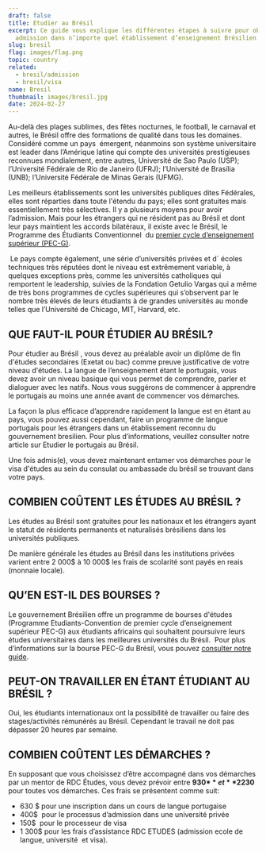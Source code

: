 ```yaml
---
draft: false
title: Etudier au Brésil
excerpt: Ce guide vous explique les différentes étapes à suivre pour obtenir une
  admission dans n’importe quel établissement d’enseignement Brésilien.
slug: bresil
flag: images/flag.png
topic: country
related:
  - bresil/admission
  - bresil/visa
name: Bresil
thumbnail: images/bresil.jpg
date: 2024-02-27
---
```

Au-delà des plages sublimes, des fêtes nocturnes, le football, le carnaval et autres, le Brésil offre des formations de qualité dans tous les domaines. Considéré comme un pays  émergent, néanmoins son système universitaire est leader dans l’Amérique latine qui compte des universités prestigieuses reconnues mondialement, entre autres, Université de Sao Paulo (USP); l’Université Fédérale de Rio de Janeiro (UFRJ); l’Université de Brasília (UNB); l’Université Fédérale de Minas Gerais (UFMG). 

Les meilleurs établissements sont les universités publiques dites Fédérales, elles sont réparties dans toute l'étendu du pays; elles sont gratuites mais essentiellement très sélectives. Il y a plusieurs moyens pour avoir l’admission. Mais pour les étrangers qui ne résident pas au Brésil et dont leur pays maintient les accords bilatéraux, il existe avec le Brésil, le Programme des Étudiants Conventionnel  du [premier cycle d’enseignement supérieur (PEC-G)](https://www.rdcetudes.com/bourses/bourses-detudes-pec-g-pour-etudier-gratuitement-au-bresil). 

 Le pays compte également, une série d’universités privées et d´ écoles techniques très réputées dont le niveau est extrêmement variable, à quelques exceptions près, comme les universités catholiques qui remportent le leadership, suivies de la Fondation Getulio Vargas qui a même de très bons programmes de cycles supérieures qui s’observent par le nombre très élevés de leurs étudiants à de grandes universités au monde telles que l’Université de Chicago, MIT, Harvard, etc.

## QUE FAUT-IL POUR ÉTUDIER AU BRÉSIL?

Pour étudier au Brésil , vous devez au préalable avoir un diplôme de fin d'études secondaires (Exetat ou bac) comme preuve justificative de votre niveau d'études. La langue de l’enseignement étant le portugais, vous devez avoir un niveau basique qui vous permet de comprendre, parler et dialoguer avec les natifs. Nous vous suggérons de commencer à apprendre le portugais au moins une année avant de commencer vos démarches. 

La façon la plus efficace d’apprendre rapidement la langue est en étant au pays, vous pouvez aussi cependant, faire un programme de langue portugais pour les étrangers dans un établissement reconnu du gouvernement bresilien. Pour plus d’informations, veuillez consulter notre article sur Etudier le portugais au Brésil.

Une fois admis(e), vous devez maintenant entamer vos démarches pour le visa d'études au sein du consulat ou ambassade du brésil se trouvant dans votre pays. 

## COMBIEN COÛTENT LES ÉTUDES AU BRÉSIL ?

Les études au Brésil sont gratuites pour les nationaux et les étrangers ayant le statut de résidents permanents et naturalisés brésiliens dans les universités publiques. 

De manière générale les études au Brésil dans les institutions privées varient entre 2 000$ à 10 000$ les frais de scolarité sont payés en reais (monnaie locale).

## QU’EN EST-IL DES BOURSES ?

Le gouvernement Brésilien offre un programme de bourses d'études (Programme Etudiants-Convention de premier cycle d’enseignement supérieur PEC-G) aux étudiants africains qui souhaitent poursuivre leurs études universitaires dans les meilleures universités du Brésil.  Pour plus d’informations sur la bourse PEC-G du Brésil, vous pouvez [consulter notre guide](https://www.rdcetudes.com/bourses/bourses-detudes-pec-g-pour-etudier-gratuitement-au-bresil). 

## PEUT-ON TRAVAILLER EN ÉTANT ÉTUDIANT AU BRÉSIL ?

Oui, les étudiants internationaux ont la possibilité de travailler ou faire des stages/activités rémunérés au Brésil. Cependant le travail ne doit pas dépasser 20 heures par semaine.

## COMBIEN COÛTENT LES DÉMARCHES ?

En supposant que vous choisissez d’être accompagné dans vos démarches par un mentor de RDC Études, vous devez prévoir entre **930$** et **2 230$** pour toutes vos démarches. Ces frais se présentent comme suit:

* 630 $ pour une inscription dans un cours de langue portugaise
* 400$  pour le processus d’admission dans une université privée 
* 150$  pour le processeur de visa
* 1 300$ pour les frais d’assistance RDC ETUDES (admission ecole de langue, université  et visa).